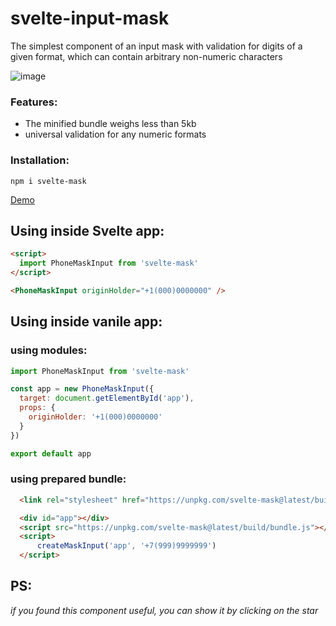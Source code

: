 # svelte-input-mask

The simplest component of an input mask with validation for digits of a given format, which can contain arbitrary non-numeric characters

![image](https://user-images.githubusercontent.com/40761960/188269627-0d395369-31e7-4b46-81f3-802b5ef04c9c.png)

### Features:
- The minified bundle weighs less than 5kb
- universal validation for any numeric formats

### Installation:

```
npm i svelte-mask
```

[Demo](https://coding-style.ru/code_reviews/271/edit)


## Using inside Svelte app:

```html
<script>
  import PhoneMaskInput from 'svelte-mask'
</script>

<PhoneMaskInput originHolder="+1(000)0000000" />
```


## Using inside vanile app:

### using modules:

```js
import PhoneMaskInput from 'svelte-mask'

const app = new PhoneMaskInput({
  target: document.getElementById('app'),
  props: {
    originHolder: '+1(000)0000000'
  }  
})

export default app
```

### using prepared bundle:

```html
  <link rel="stylesheet" href="https://unpkg.com/svelte-mask@latest/build/css/app.css">  

  <div id="app"></div>    
  <script src="https://unpkg.com/svelte-mask@latest/build/bundle.js"></script>
  <script>
      createMaskInput('app', '+7(999)9999999')        
  </script>
```

## PS:

*if you found this component useful, you can show it by clicking on the star*
